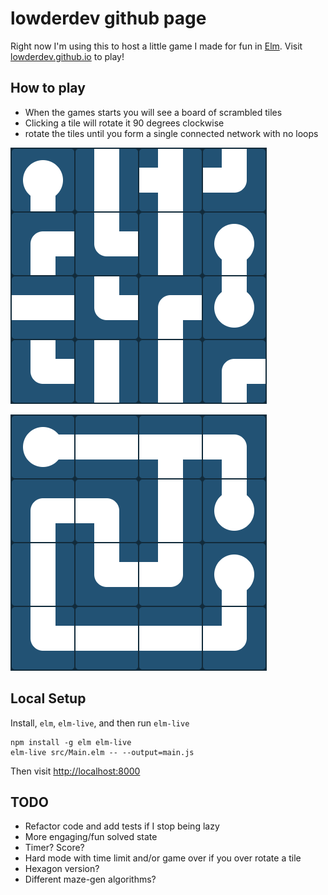 # lowderdev github page

Right now I'm using this to host a little game I made for fun in [Elm](https://elm-lang.org).
Visit [lowderdev.github.io](https://lowderdev.github.io/) to play!

## How to play

- When the games starts you will see a board of scrambled tiles
- Clicking a tile will rotate it 90 degrees clockwise
- rotate the tiles until you form a single connected network with no loops

![scrambled board](scrambled.png)

![solved board](solved.png)

## Local Setup

Install, `elm`, `elm-live`, and then run `elm-live`

```shell
npm install -g elm elm-live
elm-live src/Main.elm -- --output=main.js
```

Then visit [http://localhost:8000](http://localhost:8000)

## TODO

- Refactor code and add tests if I stop being lazy
- More engaging/fun solved state
- Timer? Score?
- Hard mode with time limit and/or game over if you over rotate a tile
- Hexagon version? 
- Different maze-gen algorithms?
